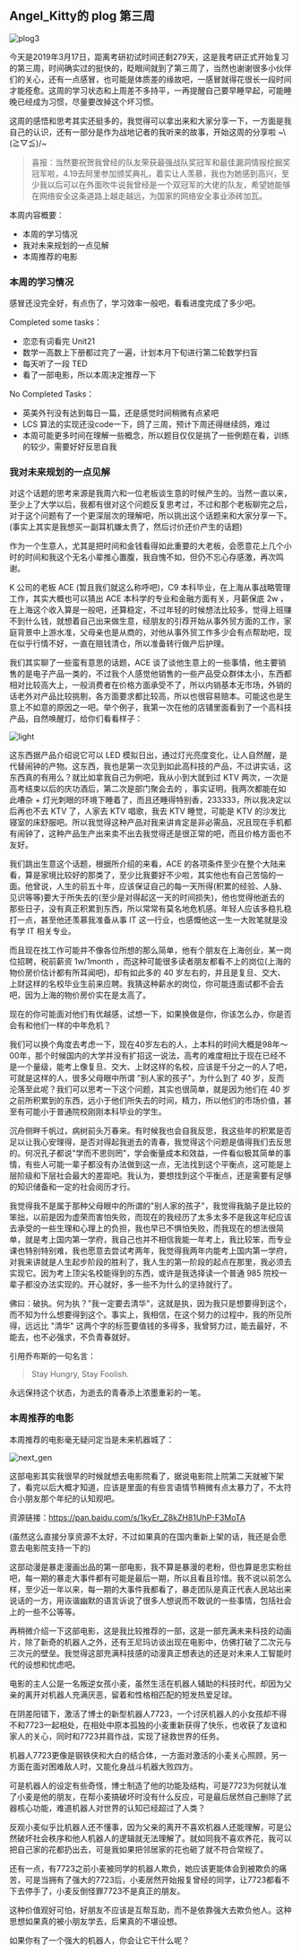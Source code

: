 ## Angel_Kitty的 plog 第三周

![plog3](./sources/2019_03_17/figure/page.png)

今天是2019年3月17日，距离考研初试时间还剩279天，这是我考研正式开始复习的第三周，时间确实过的挺快的，眨眼间就到了第三周了，当然也谢谢很多小伙伴们的关心，还有一点感冒，也可能是体质差的缘故吧，一感冒就得花很长一段时间才能痊愈。这周的学习状态和上周差不多持平，一再提醒自己要早睡早起，可能睡晚已经成为习惯，尽量要改掉这个坏习惯。

这周的感悟和思考其实还挺多的，我觉得可以拿出来和大家分享一下，一方面是我自己的认识，还有一部分是作为战地记者的我听来的故事，开始这周的分享啦 ~\\(≧▽≦)/~

> 喜报：当然要祝贺我曾经的队友荣获最强战队奖冠军和最佳漏洞情报挖掘奖冠军啦，4.19去阿里参加颁奖典礼，着实让人羡慕，我也为她感到高兴，至少我以后可以在外面吹牛说我曾经是一个双冠军的大佬的队友，希望她能够在网络安全这条道路上越走越远，为国家的网络安全事业添砖加瓦。

本周内容概要：

- 本周的学习情况
- 我对未来规划的一点见解
- 本周推荐的电影

### 本周的学习情况

感冒还没完全好，有点伤了，学习效率一般吧，看看进度完成了多少吧。

Completed some tasks：

- 恋恋有词看完 Unit21
- 数学一高数上下册都过完了一遍，计划本月下旬进行第二轮数学扫盲
- 每天听了一段 TED
- 看了一部电影，所以本周决定推荐一下

No Completed Tasks：

- 英美外刊没有达到每日一篇，还是感觉时间稍微有点紧吧
- LCS 算法的实现还没code一下，鸽了三周，预计下周还得继续鸽，难过
- 本周可能更多时间在理解一些概念，所以题目仅仅是挑了一些例题在看，训练的较少，需要好好反思自我

### 我对未来规划的一点见解

对这个话题的思考来源是我周六和一位老板谈生意的时候产生的。当然一直以来，至少上了大学以后，我都有很对这个问题反复思考过，不过和那个老板聊完之后，对于这个问题有了一个更深层次的理解吧，所以挑出这个话题来和大家分享一下。(事实上其实是我想买一副耳机嫌太贵了，然后讨价还价产生的话题)

作为一个生意人，尤其是把时间和金钱看得如此重要的大老板，会愿意花上几个小时的时间和我这个无名小辈推心置腹，我自愧不如，但仍不忘心存感激，再次鸣谢。

K 公司的老板 ACE (暂且我们就这么称呼吧)，C9 本科毕业，在上海从事战略管理工作，其实大概也可以猜出 ACE 本科学的专业和金融方面有关，月薪保底 2w ，在上海这个收入算是一般吧，还算稳定，不过年轻的时候想法比较多，觉得上班赚不到什么钱，就想着自己出来做生意，经朋友的引荐开始从事外贸方面的工作，家庭背景中上游水准，父母亲也是从商的，对他从事外贸工作多少会有点帮助吧，现在似乎行情不好，一直在赔钱清仓，所以准备转行做产后护理。

我们其实聊了一些蛮有意思的话题，ACE 谈了谈他生意上的一些事情，他主要销售的是电子产品一类的，不过我个人感觉他销售的一些产品受众群体太小，东西都相对比较高大上，一般消费者在价格方面承受不了，所以内销基本无市场，外销的话老外对产品比较挑剔，各方面要求都比较高，所以也很容易赔本。可能这也是生意上不如意的原因之一吧。举个例子，我第一次在他的店铺里面看到了一个高科技产品，自然唤醒灯，给你们看看样子：

![light](./sources/2019_03_17/figure/light.jpg)

这东西据产品介绍说它可以 LED 模拟日出，通过灯光亮度变化，让人自然醒，是代替闹钟的产物。这东西，我也是第一次见到如此高科技的产品，不过讲实话，这东西真的有用么？就比如拿我自己为例吧，我从小到大就到过 KTV 两次，一次是高考结束以后的庆功酒后，第二次是部门聚会去的 ，事实证明，我两次都能在如此嘈杂 + 灯光刺眼的环境下睡着了，而且还睡得特别香，233333，所以我决定以后再也不去 KTV 了，人家去 KTV 唱歌，我去 KTV 睡觉，可能是 KTV 的沙发比寝室的床舒服吧。所以我觉得这种产品对我来讲肯定是非必需品，况且现在手机都有闹钟了，这种产品生产出来卖不出去我觉得还是很正常的吧，而且价格方面也不友好。

我们跳出生意这个话题，根据所介绍的来看，ACE 的各项条件至少在整个大陆来看，算是家境比较好的那类了，至少比我要好不少啦，其实他也有自己苦恼的一面。他曾说，人生的前五十年，应该保证自己的每一天所得(积累的经验、人脉、见识等等)要大于所失去的(至少是对得起这一天的时间损失)，他也觉得他逝去的那些日子，没有真正积累到东西，所以常常有莫名地危机感。年轻人应该多稳扎稳打一点，甚至他还羡慕我准备从事 IT 这一行业，也感慨他这一生一大败笔就是没有学 IT 相关专业。

而且现在找工作可能并不像各位所想的那么简单，他有个朋友在上海创业，某一岗位招聘，税前薪资 1w/1month ，而这种可能很多读者朋友都看不上的岗位(上海的物价房价估计都有所耳闻吧)，却有如此多的 40 岁左右的，并且是复旦、交大、上财这样的名校毕业生前来应聘。我猜这种薪水的岗位，你可能连面试都不会去吧，因为上海的物价房价实在是太高了。

现在的你可能面对他们有优越感，试想一下，如果换做是你，你该怎么办，你是否会有和他们一样的中年危机？

我们可以换个角度去考虑一下，现在40岁左右的人，上本科的时间大概是98年～00年，那个时候国内的大学并没有扩招这一说法，高考的难度相比于现在已经不是一个量级，能考上像复旦、交大、上财这样的名校，应该是千分之一的人了吧，可就是这样的人，很多父母眼中所谓 "别人家的孩子"，为什么到了 40 岁，反而沦落至此呢？我们可以思考一下这个问题，其实也很简单，就是因为他们在 40 岁之前所积累到的东西，远小于他们所失去的时间，精力，所以他们的市场价值，甚至有可能小于普通院校刚刚本科毕业的学生。

沉舟侧畔千帆过，病树前头万春来。有时候我也会自我反思，我这些年的积累是否足以让我心安理得，是否对得起我逝去的青春，我觉得这个问题是值得我们去反思的。何况孔子都说"学而不思则罔"，学会衡量成本和效益，一件看似极其简单的事情，有些人可能一辈子都没有办法做到这一点，无法找到这个平衡点，这可能是上层阶级和下层社会最大的差距吧。我认为，要想找到这个平衡点，还是需要有足够的知识储备和一定的社会阅历才行。

我觉得我不是属于那种父母眼中的所谓的"别人家的孩子"，我觉得我脑子是比较的笨拙，以前是因为虚荣而害怕失败，而现在的我经历了太多太多不是我这年纪应该去承受的一些生理和心理上的负担，我也早已不惧怕失败，而我现在的想法很简单，就是考上国内第一学府，我自己也并不相信我能一年考上，我比较笨，而专业课也特别特别难，我也愿意去尝试考两年，我觉得我两年内能考上国内第一学府，对我来讲就是人生起步阶段的胜利了，我人生的第一阶段的起点在那里，我必须去实现它。因为考上顶尖名校能得到的东西，或许是我选择读一个普通 985 院校一辈子都没办法实现的。开心就好，多一些不为什么的坚持就行了。

佛曰：破执。何为执？"我一定要去清华"，这就是执，因为我只是想要得到这个，而不知为什么想要得到这个。事实上，我相信，在这个努力的过程中，我的所见所得，远远比 "清华" 这两个字的标签要值钱的多得多，我曾努力过，能去最好，不能去，也不必强求，不负青春就好。

引用乔布斯的一句名言：

> Stay Hungry, Stay Foolish.

永远保持这个状态，为逝去的青春添上浓墨重彩的一笔。

### 本周推荐的电影

本周推荐的电影毫无疑问定当是未来机器城了：

![next_gen](./sources/2019_03_17/figure/next_gen.jpg)

这部电影其实我很早的时候就想去电影院看了，据说电影院上院第二天就被下架了，看完以后大概才知道，应该是里面的有些言语情节稍微有点太暴力了，不太符合小朋友那个年纪的认知观吧。

资源链接：https://pan.baidu.com/s/1kyEr_Z8kZH81UhP-F3MoTA 

(虽然这么直接分享资源不太好，不过如果真的在国内重新上架的话，我还是会愿意去电影院支持一下的)

这部动漫是暴走漫画出品的第一部电影，我不算是暴漫的老粉，但也算是忠实粉丝吧，每一期的暴走大事件都有可能是最后一期，所以且看且珍惜。我不说以前怎么样，至少近一年以来，每一期的大事件我都看了，暴走团队是真正代表人民站出来说话的一方，用诙谐幽默的语言诉说了很多人想说而不敢说的一些事情，包括社会上的一些不公等等。

再稍微介绍一下这部电影，这是我比较推荐的一部，这是一部充满未来科技的动画片，除了新奇的机器人之外，还有王尼玛访谈出现在电影中，仿佛打破了二次元与三次元的壁垒。我觉得这部充满科技感的动漫真正想表达的还是对未来人工智能时代的设想和忧虑吧。

电影的主人公是一名叛逆女孩小麦，虽然生活在机器人辅助的科技时代，却因为父亲的离开对机器人充满厌恶，留着和性格相匹配的短发热爱足球。

在阴差阳错下，激活了博士的新型机器人7723，一个讨厌机器人的小女孩却不得不和7723一起相处，在相处中原本孤独的小麦重新获得了快乐，也收获了友谊和家人的关心，同时和7723并肩作战，实现了拯救世界的任务。

机器人7723更像是钢铁侠和大白的结合体，一方面对激活的小麦关心照顾，另一方面在面对困难敌人时，又能化身战斗机器大败四方。

可是机器人的设定有些奇怪，博士制造了他的功能及结构，可是7723为何就认准了小麦是他的朋友，在帮小麦搞破坏时没有什么反应，可是最后居然自己删除了武器核心功能，难道机器人对世界的认知已经超过了人类？

反观小麦似乎比机器人还不懂事，因为父亲的离开不喜欢机器人还能理解，可是公然破坏社会秩序和他人机器人的逻辑就无法理解了。就如同我不喜欢养花，我可以把自己家的花都扔出去，可是我如果把邻居家的花也砸了就不符合常规了。

还有一点，有7723之前小麦被同学的机器人欺负，她应该更能体会到被欺负的痛苦，可是当拥有了强大的7723后，小麦居然开始报复曾经的同学，让7723都看不下去停手了，小麦反倒怪罪7723不是真正的朋友。

这种价值观好可怕，好朋友不应该是互帮互助，而不是依靠强大去欺负他人。这种思想如果真的被小朋友学去，后果真的不堪设想。

如果你有了一个强大的机器人，你会让它干什么呢？